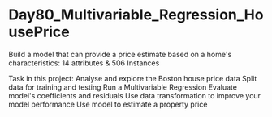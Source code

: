# Day80_Multivariable_Regression_HousePrice

Build a model that can provide a price estimate based on a home's characteristics: 14 attributes & 506 Instances


Task in this project:
Analyse and explore the Boston house price data
Split data for training and testing
Run a Multivariable Regression
Evaluate model's coefficients and residuals
Use data transformation to improve your model performance
Use model to estimate a property price
